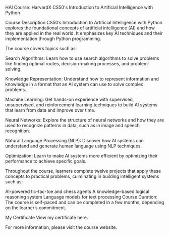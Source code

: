 HAI
Course: HarvardX CS50's Introduction to Artificial Intelligence with Python

Course Description
CS50’s Introduction to Artificial Intelligence with Python explores the foundational concepts of artificial intelligence (AI) and how they are applied in the real world. It emphasizes key AI techniques and their implementation through Python programming.

The course covers topics such as:

Search Algorithms: Learn how to use search algorithms to solve problems like finding optimal routes, decision-making processes, and problem-solving.

Knowledge Representation: Understand how to represent information and knowledge in a format that an AI system can use to solve complex problems.

Machine Learning: Get hands-on experience with supervised, unsupervised, and reinforcement learning techniques to build AI systems that learn from data and improve over time.

Neural Networks: Explore the structure of neural networks and how they are used to recognize patterns in data, such as in image and speech recognition.

Natural Language Processing (NLP): Discover how AI systems can understand and generate human language using NLP techniques.

Optimization: Learn to make AI systems more efficient by optimizing their performance to achieve specific goals.

Throughout the course, learners complete twelve projects that apply these concepts to practical problems, culminating in building intelligent systems such as:

AI-powered tic-tac-toe and chess agents
A knowledge-based logical reasoning system
Language models for text processing
Course Duration: The course is self-paced and can be completed in a few months, depending on the learner’s commitment.

My Certificate
View my certificate here.

For more information, please visit the course website.